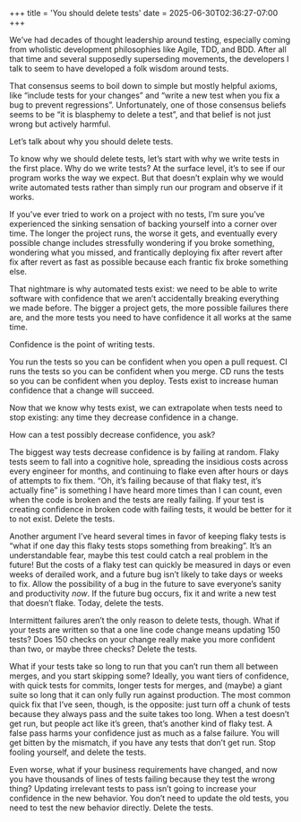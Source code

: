 +++
title = 'You should delete tests'
date = 2025-06-30T02:36:27-07:00
+++

We’ve had decades of thought leadership around testing, especially coming from wholistic development philosophies like Agile, TDD, and BDD. After all that time and several supposedly superseding movements, the developers I talk to seem to have developed a folk wisdom around tests.

That consensus seems to boil down to simple but mostly helpful axioms, like “include tests for your changes” and “write a new test when you fix a bug to prevent regressions”. Unfortunately, one of those consensus beliefs seems to be “it is blasphemy to delete a test”, and that belief is not just wrong but actively harmful.

Let’s talk about why you should delete tests.

To know why we should delete tests, let’s start with why we write tests in the first place. Why do we write tests? At the surface level, it’s to see if our program works the way we expect. But that doesn’t explain why we would write automated tests rather than simply run our program and observe if it works.

If you’ve ever tried to work on a project with no tests, I’m sure you’ve experienced the sinking sensation of backing yourself into a corner over time. The longer the project runs, the worse it gets, and eventually every possible change includes stressfully wondering if you broke something, wondering what you missed, and frantically deploying fix after revert after fix after revert as fast as possible because each frantic fix broke something else.

That nightmare is why automated tests exist: we need to be able to write software with confidence that we aren’t accidentally breaking everything we made before. The bigger a project gets, the more possible failures there are, and the more tests you need to have confidence it all works at the same time.

Confidence is the point of writing tests.

You run the tests so you can be confident when you open a pull request. CI runs the tests so you can be confident when you merge. CD runs the tests so you can be confident when you deploy. Tests exist to increase human confidence that a change will succeed.

Now that we know why tests exist, we can extrapolate when tests need to stop existing: any time they decrease confidence in a change.

How can a test possibly decrease confidence, you ask?

The biggest way tests decrease confidence is by failing at random. Flaky tests seem to fall into a cognitive hole, spreading the insidious costs across every engineer for months, and continuing to flake even after hours or days of attempts to fix them. “Oh, it’s failing because of that flaky test, it’s actually fine” is something I have heard more times than I can count, even when the code is broken and the tests are really failing. If your test is creating confidence in broken code with failing tests, it would be better for it to not exist. Delete the tests.

Another argument I’ve heard several times in favor of keeping flaky tests is “what if one day this flaky tests stops something from breaking”. It’s an understandable fear, maybe this test could catch a real problem in the future! But the costs of a flaky test can quickly be measured in days or even weeks of derailed work, and a future bug isn’t likely to take days or weeks to fix. Allow the possibility of a bug in the future to save everyone’s sanity and productivity _now_. If the future bug occurs, fix it and write a new test that doesn’t flake. Today, delete the tests.

Intermittent failures aren’t the only reason to delete tests, though. What if your tests are written so that a one line code change means updating 150 tests? Does 150 checks on your change really make you more confident than two, or maybe three checks? Delete the tests.

What if your tests take so long to run that you can’t run them all between merges, and you start skipping some? Ideally, you want tiers of confidence, with quick tests for commits, longer tests for merges, and (maybe) a giant suite so long that it can only fully run against production. The most common quick fix that I’ve seen, though, is the opposite: just turn off a chunk of tests because they always pass and the suite takes too long. When a test doesn’t get run, but people act like it’s green, that’s another kind of flaky test. A false pass harms your confidence just as much as a false failure. You will get bitten by the mismatch, if you have any tests that don’t get run. Stop fooling yourself, and delete the tests.

Even worse, what if your business requirements have changed, and now you have thousands of lines of tests failing because they test the wrong thing? Updating irrelevant tests to pass isn’t going to increase your confidence in the new behavior. You don’t need to update the old tests, you need to test the new behavior directly. Delete the tests.
